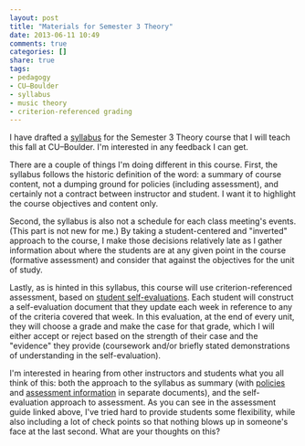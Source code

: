 ```yaml
---
layout: post
title: "Materials for Semester 3 Theory"
date: 2013-06-11 10:49
comments: true
categories: []
share: true
tags:
- pedagogy
- CU–Boulder
- syllabus
- music theory
- criterion-referenced grading
---
```


I have drafted a [syllabus](/media/Theory3-syllabus-June11draft.pdf) for the Semester 3 Theory course that I will teach this fall at CU–Boulder. I'm interested in any feedback I can get.

There are a couple of things I'm doing different in this course. First, the syllabus follows the historic definition of the word: a summary of course content, not a dumping ground for policies (including assessment), and certainly not a contract between instructor and student. I want it to highlight the course objectives and content only.

Second, the syllabus is also not a schedule for each class meeting's events. (This part is not new for me.) By taking a student-centered and "inverted" approach to the course, I make those decisions relatively late as I gather information about where the students are at any given point in the course (formative assessment) and consider that against the objectives for the unit of study.

Lastly, as is hinted in this syllabus, this course will use criterion-referenced assessment, based on [student self-evaluations](/media/Theory3-assessment-June11draft.pdf). Each student will construct a self-evaluation document that they update each week in reference to any of the criteria covered that week. In this evaluation, at the end of every unit, they will choose a grade and make the case for that grade, which I will either accept or reject based on the strength of their case and the "evidence" they provide (coursework and/or briefly stated demonstrations of understanding in the self-evaluation).

I'm interested in hearing from other instructors and students what you all think of this: both the approach to the syllabus as summary (with [policies](/media/Theory3-policies-June11draft.pdf) and [assessment information](/media/Theory3-assignments-June11draft.pdf) in separate documents), and the self-evaluation approach to assessment. As you can see in the assessment guide linked above, I've tried hard to provide students some flexibility, while also including a lot of check points so that nothing blows up in someone's face at the last second. What are your thoughts on this?
